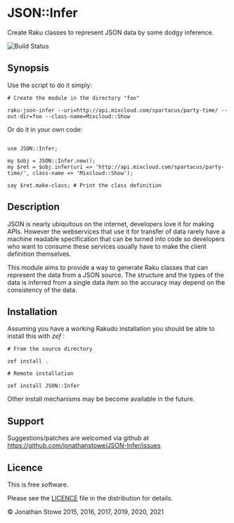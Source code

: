 # JSON::Infer

Create Raku classes to represent JSON data by some dodgy inference.

![Build Status](https://github.com/jonathanstowe/JSON-Infer/workflows/CI/badge.svg)

## Synopsis

Use the script to do it simply:

```
# Create the module in the directory "foo"

raku-json-infer --uri=http://api.mixcloud.com/spartacus/party-time/ --out-dir=foo --class-name=Mixcloud::Show

```

Or do it in your own code:

```

use JSON::Infer;

my $obj = JSON::Infer.new();
my $ret = $obj.infer(uri => 'http://api.mixcloud.com/spartacus/party-time/', class-name => 'Mixcloud::Show');

say $ret.make-class; # Print the class definition

```

## Description

JSON is nearly ubiquitous on the internet, developers love it for making
APIs.  However the webservices that use it for transfer of data rarely
have a machine readable specification that can be turned into code so
developers who want to consume these services usually have to make the
client definition themselves.

This module aims to provide a way to generate Raku classes that can represent
the data from a JSON source.  The structure and the types of the data is
inferred from a single data item so the accuracy may depend on the
consistency of the data.

## Installation

Assuming you have a working Rakudo installation you should be able to install this with *zef* :

    # From the source directory
   
    zef install .

    # Remote installation

    zef install JSON::Infer

Other install mechanisms may be become available in the future.

## Support


Suggestions/patches are welcomed via github at https://github.com/jonathanstowe/JSON-Infer/issues

## Licence

This is free software.

Please see the [LICENCE](LICENCE) file in the distribution for details.

© Jonathan Stowe 2015, 2016, 2017, 2019, 2020, 2021
